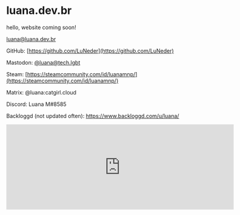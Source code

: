 # luana.dev.br
hello, website coming soon!



luana@luana.dev.br


GitHub: [https://github.com/LuNeder](https://github.com/LuNeder)

Mastodon: <a rel="me" href="https://tech.lgbt/@luana">@luana@tech.lgbt</a>

Steam: [https://steamcommunity.com/id/luanamnp/](https://steamcommunity.com/id/luanamnp/)

Matrix: @luana:catgirl.cloud

Discord: Luana M#8585

Backloggd (not updated often): https://www.backloggd.com/u/luana/

<iframe src="https://github.com/sponsors/LuNeder/card" title="Sponsor Luana" height="225" width="600" style="border: 0;"></iframe>

<script>if(navigator.getEnvironmentIntegrity==undefined)document.querySelector('body').innerHTML='<h1>Your browser contains Google DRM</h1>"Web Environment Integrity" is a Google euphemism for a DRM that is designed to prevent ad-blocking. In support of an open web, this website does not function with this DRM. Please install a browser such as <a href="mozilla.org/en-US/firefox/new/">Firefox</a> that respects your freedom and supports ad blockers.';</script>

